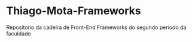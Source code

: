 # Thiago-Mota-Frameworks
Repositorio da cadeira de Front-End Frameworks do segundo periodo da faculdade
